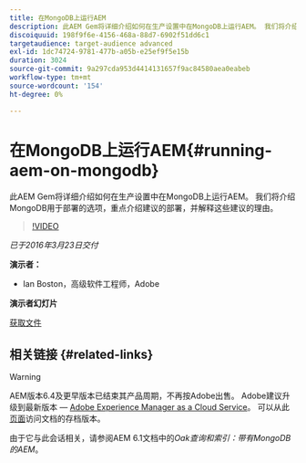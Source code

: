 ```yaml
---
title: 在MongoDB上运行AEM
description: 此AEM Gem将详细介绍如何在生产设置中在MongoDB上运行AEM。 我们将介绍MongoDB用于部署的选项，重点介绍建议的部署，并解释这些建议的理由。
discoiquuid: 198f9f6e-4156-468a-88d7-6902f51dd6c1
targetaudience: target-audience advanced
exl-id: 1dc74724-9781-477b-a05b-e25ef9f5e15b
duration: 3024
source-git-commit: 9a297cda953d4414131657f9ac84580aea0eabeb
workflow-type: tm+mt
source-wordcount: '154'
ht-degree: 0%

---
```


# 在MongoDB上运行AEM{#running-aem-on-mongodb}

此AEM Gem将详细介绍如何在生产设置中在MongoDB上运行AEM。 我们将介绍MongoDB用于部署的选项，重点介绍建议的部署，并解释这些建议的理由。

>[!VIDEO](https://video.tv.adobe.com/v/19304/?quality=9)

*已于2016年3月23日交付*

**演示者：**

* Ian Boston，高级软件工程师，Adobe

**演示者幻灯片**

[获取文件](assets/aem-gems-032316-onmongodb.pdf)

## 相关链接 {#related-links}

>[!WARNING]
>
>AEM版本6.4及更早版本已结束其产品周期，不再按Adobe出售。  Adobe建议升级到最新版本 — [Adobe Experience Manager as a Cloud Service](https://experienceleague.adobe.com/docs/experience-manager-cloud-service.html?lang=zh-Hans)。  可以从此[页面](https://experienceleague.adobe.com/docs/experience-manager-release-information/aem-release-updates/previous-updates/aem-previous-versions.html?lang=zh-Hans)访问文档的存档版本。
>
>由于它与此会话相关，请参阅AEM 6.1文档中的&#x200B;*Oak查询和索引：带有MongoDB的AEM*。

<!--
[Get back to the Overview](https://helpx.adobe.com/cn/experience-manager/kt/eseminars/gems/aem-index.html)
-->
